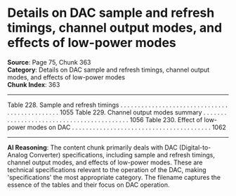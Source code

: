 # Details on DAC sample and refresh timings, channel output modes, and effects of low-power modes

**Source**: Page 75, Chunk 363  
**Category**: Details on DAC sample and refresh timings, channel output modes, and effects of low-power modes  
**Chunk Index**: 363

---

Table 228. Sample and refresh timings . . . . . . . . . . . . . . . . . . . . . . . . . . . . . . . . . . . . . . . . . . . . . . 1055
Table 229. Channel output modes summary . . . . . . . . . . . . . . . . . . . . . . . . . . . . . . . . . . . . . . . . . . 1056
Table 230. Effect of low-power modes on DAC . . . . . . . . . . . . . . . . . . . . . . . . . . . . . . . . . . . . . . . . 1062

---

**AI Reasoning**: The content chunk primarily deals with DAC (Digital-to-Analog Converter) specifications, including sample and refresh timings, channel output modes, and effects of low-power modes. These are technical specifications relevant to the operation of the DAC, making 'specifications' the most appropriate category. The filename captures the essence of the tables and their focus on DAC operation.
